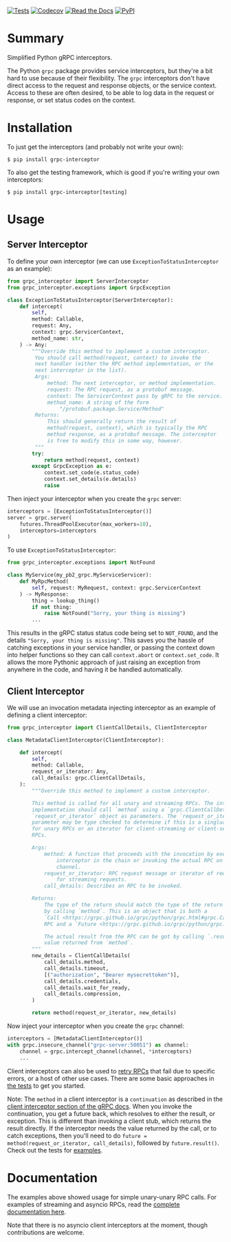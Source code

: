 [![Tests](https://github.com/d5h-foss/grpc-interceptor/workflows/Tests/badge.svg)](https://github.com/d5h-foss/grpc-interceptor/actions?workflow=Tests)
[![Codecov](https://codecov.io/gh/d5h-foss/grpc-interceptor/branch/master/graph/badge.svg)](https://codecov.io/gh/d5h-foss/grpc-interceptor)
[![Read the Docs](https://readthedocs.org/projects/grpc-interceptor/badge/)](https://grpc-interceptor.readthedocs.io/)
[![PyPI](https://img.shields.io/pypi/v/grpc-interceptor.svg)](https://pypi.org/project/grpc-interceptor/)

# Summary

Simplified Python gRPC interceptors.

The Python `grpc` package provides service interceptors, but they're a bit hard to
use because of their flexibility. The `grpc` interceptors don't have direct access
to the request and response objects, or the service context. Access to these are often
desired, to be able to log data in the request or response, or set status codes on the
context.

# Installation

To just get the interceptors (and probably not write your own):

```console
$ pip install grpc-interceptor
```

To also get the testing framework, which is good if you're writing your own interceptors:

```console
$ pip install grpc-interceptor[testing]
```

# Usage

## Server Interceptor

To define your own interceptor (we can use `ExceptionToStatusInterceptor` as an example):

```python
from grpc_interceptor import ServerInterceptor
from grpc_interceptor.exceptions import GrpcException

class ExceptionToStatusInterceptor(ServerInterceptor):
    def intercept(
        self,
        method: Callable,
        request: Any,
        context: grpc.ServicerContext,
        method_name: str,
    ) -> Any:
        """Override this method to implement a custom interceptor.
         You should call method(request, context) to invoke the
         next handler (either the RPC method implementation, or the
         next interceptor in the list).
         Args:
             method: The next interceptor, or method implementation.
             request: The RPC request, as a protobuf message.
             context: The ServicerContext pass by gRPC to the service.
             method_name: A string of the form
                 "/protobuf.package.Service/Method"
         Returns:
             This should generally return the result of
             method(request, context), which is typically the RPC
             method response, as a protobuf message. The interceptor
             is free to modify this in some way, however.
         """
        try:
            return method(request, context)
        except GrpcException as e:
            context.set_code(e.status_code)
            context.set_details(e.details)
            raise
```

Then inject your interceptor when you create the `grpc` server:

```python
interceptors = [ExceptionToStatusInterceptor()]
server = grpc.server(
    futures.ThreadPoolExecutor(max_workers=10),
    interceptors=interceptors
)
```

To use `ExceptionToStatusInterceptor`:

```python
from grpc_interceptor.exceptions import NotFound

class MyService(my_pb2_grpc.MyServiceServicer):
    def MyRpcMethod(
        self, request: MyRequest, context: grpc.ServicerContext
    ) -> MyResponse:
        thing = lookup_thing()
        if not thing:
            raise NotFound("Sorry, your thing is missing")
        ...
```

This results in the gRPC status status code being set to `NOT_FOUND`,
and the details `"Sorry, your thing is missing"`. This saves you the hassle of
catching exceptions in your service handler, or passing the context down into
helper functions so they can call `context.abort` or `context.set_code`. It allows
the more Pythonic approach of just raising an exception from anywhere in the code,
and having it be handled automatically.

## Client Interceptor

We will use an invocation metadata injecting interceptor as an example of defining
a client interceptor:

```python
from grpc_interceptor import ClientCallDetails, ClientInterceptor

class MetadataClientInterceptor(ClientInterceptor):

    def intercept(
        self,
        method: Callable,
        request_or_iterator: Any,
        call_details: grpc.ClientCallDetails,
    ):
        """Override this method to implement a custom interceptor.

        This method is called for all unary and streaming RPCs. The interceptor
        implementation should call `method` using a `grpc.ClientCallDetails` and the
        `request_or_iterator` object as parameters. The `request_or_iterator`
        parameter may be type checked to determine if this is a singluar request
        for unary RPCs or an iterator for client-streaming or client-server streaming
        RPCs.

        Args:
            method: A function that proceeds with the invocation by executing the next
                interceptor in the chain or invoking the actual RPC on the underlying
                channel.
            request_or_iterator: RPC request message or iterator of request messages
                for streaming requests.
            call_details: Describes an RPC to be invoked.

        Returns:
            The type of the return should match the type of the return value received
            by calling `method`. This is an object that is both a
            `Call <https://grpc.github.io/grpc/python/grpc.html#grpc.Call>`_ for the
            RPC and a `Future <https://grpc.github.io/grpc/python/grpc.html#grpc.Future>`_.

            The actual result from the RPC can be got by calling `.result()` on the
            value returned from `method`.
        """
        new_details = ClientCallDetails(
            call_details.method,
            call_details.timeout,
            [("authorization", "Bearer mysecrettoken")],
            call_details.credentials,
            call_details.wait_for_ready,
            call_details.compression,
        )

        return method(request_or_iterator, new_details)
```

Now inject your interceptor when you create the ``grpc`` channel:

```python
interceptors = [MetadataClientInterceptor()]
with grpc.insecure_channel("grpc-server:50051") as channel:
    channel = grpc.intercept_channel(channel, *interceptors)
    ...
```

Client interceptors can also be used to
[retry RPCs](https://github.com/d5h-foss/grpc-interceptor/blob/4b6bb6a59aae97aec058c0d4072dd19de8f408bc/tests/test_client.py#L39-L56)
that fail due to specific errors, or a host of other use cases. There are some basic
approaches in
[the tests](https://github.com/d5h-foss/grpc-interceptor/blob/master/tests/test_client.py)
to get you started.

Note: The `method` in a client interceptor is a `continuation` as described in the
[client interceptor section of the gRPC docs](https://grpc.github.io/grpc/python/grpc.html#grpc.UnaryUnaryClientInterceptor.intercept_unary_unary).
When you invoke the continuation, you get a future back, which resolves to either the
result, or exception. This is different than invoking a client stub, which returns the
result directly. If the interceptor needs the value returned by the call, or to catch
exceptions, then you'll need to do `future = method(request_or_iterator, call_details)`,
followed by `future.result()`. Check out the tests for
[examples](https://github.com/d5h-foss/grpc-interceptor/blob/4b6bb6a59aae97aec058c0d4072dd19de8f408bc/tests/test_client.py#L39-L56).


# Documentation

The examples above showed usage for simple unary-unary RPC calls. For examples of
streaming and asyncio RPCs, read the
[complete documentation here](https://grpc-interceptor.readthedocs.io/).

Note that there is no asyncio client interceptors at the moment, though contributions
are welcome.

